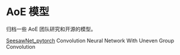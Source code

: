 # AoE 模型

归档一些 AoE 团队研究和开源的模型。

[SeesawNet_pytorch](https://github.com/cvtower/SeesawNet_pytorch) Convolution Neural Network With Uneven Group Convolution

